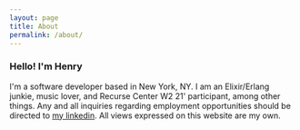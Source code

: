 ```yaml
---
layout: page
title: About
permalink: /about/
---
```


### Hello! I'm Henry

I'm a software developer based in New York, NY. I am an Elixir/Erlang junkie, music lover, and Recurse Center W2 21' participant, among other things. Any and all inquiries regarding employment opportunities should be directed to [my linkedin](https://www.linkedin.com/in/henry-warren/). All views expressed on this website are my own.
